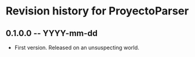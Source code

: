 # Revision history for ProyectoParser

## 0.1.0.0 -- YYYY-mm-dd

* First version. Released on an unsuspecting world.
